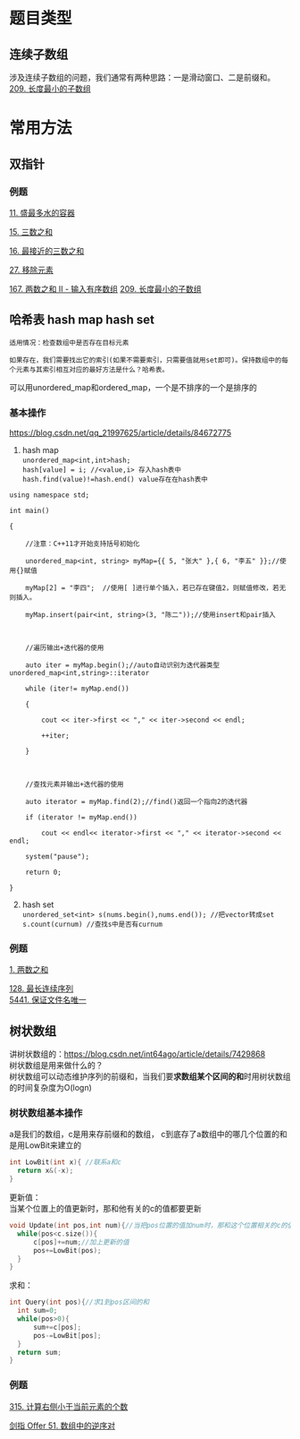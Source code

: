 # 题目类型
## 连续子数组
涉及连续子数组的问题，我们通常有两种思路：一是滑动窗口、二是前缀和。
[209. 长度最小的子数组](https://github.com/florazxf/LeetCode/blob/master/%E6%95%B0%E7%BB%84/*209.%20%E9%95%BF%E5%BA%A6%E6%9C%80%E5%B0%8F%E7%9A%84%E5%AD%90%E6%95%B0%E7%BB%84.cpp)

# 常用方法
## 双指针

### 例题
[11. 盛最多水的容器](https://github.com/florazxf/LeetCode/blob/master/%E6%95%B0%E7%BB%84/11.%20%E7%9B%9B%E6%9C%80%E5%A4%9A%E6%B0%B4%E7%9A%84%E5%AE%B9%E5%99%A8%E3%80%90%E5%8F%8C%E6%8C%87%E9%92%88%E3%80%91)  

[15. 三数之和](https://github.com/florazxf/LeetCode/blob/master/%E6%95%B0%E7%BB%84/15.%20%E4%B8%89%E6%95%B0%E4%B9%8B%E5%92%8C.cpp%20%E3%80%90%E5%8F%8C%E6%8C%87%E9%92%88%E3%80%91)  

[16. 最接近的三数之和](https://github.com/florazxf/LeetCode/blob/master/%E6%95%B0%E7%BB%84/16.%20%E6%9C%80%E6%8E%A5%E8%BF%91%E7%9A%84%E4%B8%89%E6%95%B0%E4%B9%8B%E5%92%8C.cpp)


[27. 移除元素](https://github.com/florazxf/LeetCode/blob/master/%E6%95%B0%E7%BB%84/27.%20%E7%A7%BB%E9%99%A4%E5%85%83%E7%B4%A0%E3%80%90%E5%8F%8C%E6%8C%87%E9%92%88%E3%80%91.cpp)

[167. 两数之和 II - 输入有序数组](https://github.com/florazxf/LeetCode/blob/master/%E6%95%B0%E7%BB%84/167.%20%E4%B8%A4%E6%95%B0%E4%B9%8B%E5%92%8C%20II%20-%20%E8%BE%93%E5%85%A5%E6%9C%89%E5%BA%8F%E6%95%B0%E7%BB%84.cpp)
[209. 长度最小的子数组](https://github.com/florazxf/LeetCode/blob/master/%E6%95%B0%E7%BB%84/*209.%20%E9%95%BF%E5%BA%A6%E6%9C%80%E5%B0%8F%E7%9A%84%E5%AD%90%E6%95%B0%E7%BB%84.cpp)

## 哈希表 hash map  hash set

    适用情况：检查数组中是否存在目标元素  
    
    如果存在，我们需要找出它的索引(如果不需要索引，只需要值就用set即可)。保持数组中的每个元素与其索引相互对应的最好方法是什么？哈希表。  
    
   可以用unordered_map和ordered_map，一个是不排序的一个是排序的

### 基本操作  
https://blog.csdn.net/qq_21997625/article/details/84672775
1. hash map  
`unordered_map<int,int>hash;`    
`hash[value] = i; //<value,i> 存入hash表中`    
`hash.find(value)!=hash.end() value存在在hash表中 `

```
using namespace std;  

int main()  

{  

	//注意：C++11才开始支持括号初始化

    unordered_map<int, string> myMap={{ 5, "张大" },{ 6, "李五" }};//使用{}赋值

    myMap[2] = "李四";  //使用[ ]进行单个插入，若已存在键值2，则赋值修改，若无则插入。

    myMap.insert(pair<int, string>(3, "陈二"));//使用insert和pair插入

  

	//遍历输出+迭代器的使用

    auto iter = myMap.begin();//auto自动识别为迭代器类型unordered_map<int,string>::iterator

    while (iter!= myMap.end())

    {  

        cout << iter->first << "," << iter->second << endl;  

        ++iter;  

    }  

	

	//查找元素并输出+迭代器的使用

    auto iterator = myMap.find(2);//find()返回一个指向2的迭代器

    if (iterator != myMap.end())

	    cout << endl<< iterator->first << "," << iterator->second << endl;  

    system("pause");  

    return 0;  

}  

```

2. hash set  
`unordered_set<int> s(nums.begin(),nums.end()); //把vector转成set`  
`s.count(curnum) //查找s中是否有curnum  `
    
    
### 例题
 [1. 两数之和](https://github.com/florazxf/LeetCode/blob/master/%E6%95%B0%E7%BB%84/1.%20%E4%B8%A4%E6%95%B0%E4%B9%8B%E5%92%8C.cpp)  
 
 [128. 最长连续序列](https://github.com/florazxf/LeetCode/blob/master/%E6%95%B0%E7%BB%84/128.%20%E6%9C%80%E9%95%BF%E8%BF%9E%E7%BB%AD%E5%BA%8F%E5%88%97.cpp)  
 [5441. 保证文件名唯一](https://github.com/florazxf/LeetCode/blob/master/%E5%91%A8%E8%B5%9B/6.21/5441.%20%E4%BF%9D%E8%AF%81%E6%96%87%E4%BB%B6%E5%90%8D%E5%94%AF%E4%B8%80.cpp)
  
  
  ## 树状数组  
  讲树状数组的：https://blog.csdn.net/int64ago/article/details/7429868  
  树状数组是用来做什么的？  
  树状数组可以动态维护序列的前缀和，当我们要**求数组某个区间的和**时用树状数组的时间复杂度为O(logn)
  
  ### 树状数组基本操作
  a是我们的数组，c是用来存前缀和的数组， c到底存了a数组中的哪几个位置的和 是用LowBit来建立的
  
  ```cpp
  int LowBit(int x){ //联系a和c
  	return x&(-x);
  }
  ```
  
  更新值：  
  当某个位置上的值更新时，那和他有关的c的值都要更新
  ```cpp
  void Update(int pos,int num){//当把pos位置的值加num时，那和这个位置相关的c的值都要加num
  	while(pos<c.size()){
	    c[pos]+=num;//加上更新的值
	    pos+=LowBit(pos);
	}
  }
  ```
  
  求和：
  ```cpp
  int Query(int pos){//求1到pos区间的和
 	int sum=0;
	while(pos>0){
	    sum+=c[pos];
	    pos-=LowBit[pos];
	}
	return sum;
  }
  ```
  ### 例题  
  [315. 计算右侧小于当前元素的个数](https://github.com/florazxf/LeetCode/blob/master/%E6%95%B0%E7%BB%84/315.%20%E8%AE%A1%E7%AE%97%E5%8F%B3%E4%BE%A7%E5%B0%8F%E4%BA%8E%E5%BD%93%E5%89%8D%E5%85%83%E7%B4%A0%E7%9A%84%E4%B8%AA%E6%95%B0.cpp)

[剑指 Offer 51. 数组中的逆序对](https://github.com/florazxf/LeetCode/blob/master/%E6%95%B0%E7%BB%84/%E5%89%91%E6%8C%87%20Offer%2051.%20%E6%95%B0%E7%BB%84%E4%B8%AD%E7%9A%84%E9%80%86%E5%BA%8F%E5%AF%B9.cpp)
  
